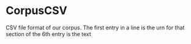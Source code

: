 # CorpusCSV
CSV file format of our corpus. The first entry in a line is the urn for that section of the 6th entry is the text
